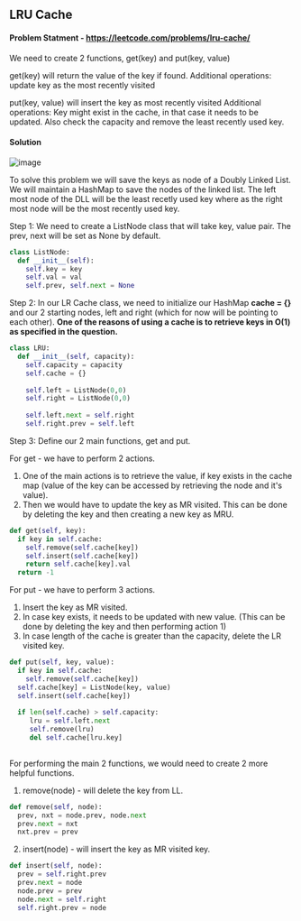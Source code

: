 ## LRU Cache

#### Problem Statment - https://leetcode.com/problems/lru-cache/

We need to create 2 functions, get(key) and put(key, value)

get(key) will return the value of the key if found. 
Additional operations: update key as the most recently visited

put(key, value) will insert the key as most recently visited
Additional operations: Key might exist in the cache, in that case it needs to be updated. Also check the capacity and remove the least recently used key. 

#### Solution

![image](https://user-images.githubusercontent.com/8276139/196853676-475c5b73-b511-45b3-9fff-987d7793a4aa.png)


To solve this problem we will save the keys as node of a Doubly Linked List. We will maintain a HashMap to save the nodes of the linked list. The left most node of the DLL will be the least recetly used key where as the right most node will be the most recently used key. 

Step 1: We need to create a ListNode class that will take key, value pair. The prev, next will be set as None by default. 

```python
class ListNode:
  def __init__(self):
    self.key = key
    self.val = val
    self.prev, self.next = None
```

Step 2: In our LR Cache class, we need to initialize our HashMap <b>cache = {}</b> and our 2 starting nodes, left and right (which for now will be pointing to each other). <b>One of the reasons of using a cache is to retrieve keys in O(1) as specified in the question.</b>

```python
class LRU:
  def __init__(self, capacity):
    self.capacity = capacity
    self.cache = {}
    
    self.left = ListNode(0,0)
    self.right = ListNode(0,0)
    
    self.left.next = self.right
    self.right.prev = self.left
```

Step 3: Define our 2 main functions, get and put. 

For get - we have to perform 2 actions. 
1. One of the main actions is to retrieve the value, if key exists in the cache map (value of the key can be accessed by retrieving the node and it's value). 
2. Then we would have to update the key as MR visited. This can be done by deleting the key and then creating a new key as MRU. 

```python
def get(self, key):
  if key in self.cache:
    self.remove(self.cache[key])
    self.insert(self.cache[key])
    return self.cache[key].val
  return -1
```

For put - we have to perform 3 actions. 
1. Insert the key as MR visited. 
2. In case key exists, it needs to be updated with new value. (This can be done by deleting the key and then performing action 1)
3. In case length of the cache is greater than the capacity, delete the LR visited key. 

```python
def put(self, key, value):
  if key in self.cache:
    self.remove(self.cache[key])
  self.cache[key] = ListNode(key, value)
  self.insert(self.cache[key])
  
  if len(self.cache) > self.capacity:
     lru = self.left.next
     self.remove(lru)
     del self.cache[lru.key]
    
```

For performing the main 2 functions, we would need to create 2 more helpful functions. 

1. remove(node) - will delete the key from LL.

```python
def remove(self, node):
  prev, nxt = node.prev, node.next
  prev.next = nxt
  nxt.prev = prev
```

2. insert(node) - will insert the key as MR visited key. 

```python
def insert(self, node):
  prev = self.right.prev
  prev.next = node
  node.prev = prev
  node.next = self.right
  self.right.prev = node
```
